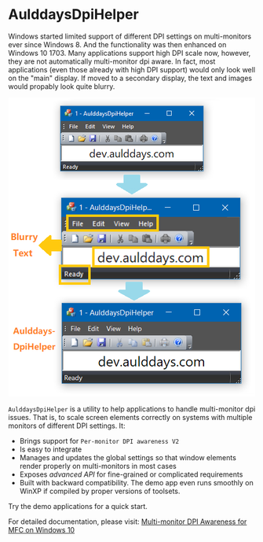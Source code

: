 # AulddaysDpiHelper
Windows started limited support of different DPI settings on multi-monitors ever since Windows 8. And the functionality was then enhanced on Windows 10 1703.
Many applications support high DPI scale now, however, they are not automatically multi-monitor dpi aware. In fact, most applications (even those already with high DPI support) would only look well on the "main" display. If moved to a secondary display, the text and images would propably look quite blurry.

![Blurry text on external monitor, even for high dpi aware applications](https://raw.githubusercontent.com/Aulddays/AulddaysDpiHelper/main/text-blurry-multi-monitor.png)

`AulddaysDpiHelper` is
a utility to help applications to handle multi-monitor dpi issues.
That is, to scale screen elements correctly on systems with multiple monitors of
different DPI settings. It:
* Brings support for `Per-monitor DPI awareness V2`
* Is easy to integrate
* Manages and updates the global settings so that window elements render properly on multi-monitors in most cases
* Exposes *advanced API* for fine-grained or complicated requirements
* Built with backward compatibility. The demo app even runs smoothly on WinXP if compiled by proper versions of toolsets.

Try the demo applications for a quick start.

For detailed documentation, please visit:
[Multi-monitor DPI Awareness for MFC on Windows 10](https://dev.aulddays.com/article/mfc-per-monitor-dpi-v2-blurry-text.htm)

